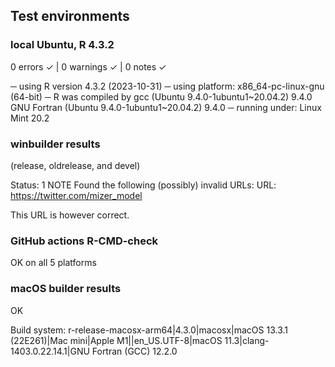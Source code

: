 ## Test environments
  
### local Ubuntu, R 4.3.2

  0 errors ✓ | 0 warnings ✓ | 0 notes ✓
  
  ─  using R version 4.3.2 (2023-10-31)
  ─  using platform: x86_64-pc-linux-gnu (64-bit)
  ─  R was compiled by
       gcc (Ubuntu 9.4.0-1ubuntu1~20.04.2) 9.4.0
       GNU Fortran (Ubuntu 9.4.0-1ubuntu1~20.04.2) 9.4.0
  ─  running under: Linux Mint 20.2
  
### winbuilder results
(release, oldrelease, and devel)

Status: 1 NOTE
Found the following (possibly) invalid URLs:
  URL: https://twitter.com/mizer_model
  
This URL is however correct.

### GitHub actions R-CMD-check

OK on all 5 platforms

### macOS builder results

OK

Build system: r-release-macosx-arm64|4.3.0|macosx|macOS 13.3.1 (22E261)|Mac mini|Apple M1||en_US.UTF-8|macOS 11.3|clang-1403.0.22.14.1|GNU Fortran (GCC) 12.2.0

